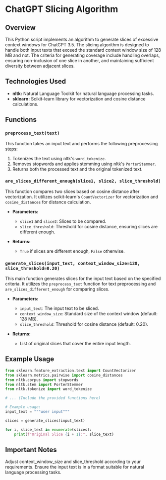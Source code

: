 # ChatGPT Slicing Algorithm

## Overview

This Python script implements an algorithm to generate slices of excessive context windows for ChatGPT 3.5. The slicing algorithm is designed to handle both input texts that exceed the standard context window size of 128 MB and not. The criteria for generating coverage include handling overlaps, ensuring non-inclusion of one slice in another, and maintaining sufficient diversity between adjacent slices.

## Technologies Used

- **nltk:** Natural Language Toolkit for natural language processing tasks.
- **sklearn:** Scikit-learn library for vectorization and cosine distance calculations.

## Functions

### `preprocess_text(text)`

This function takes an input text and performs the following preprocessing steps:

1. Tokenizes the text using nltk's `word_tokenize`.
2. Removes stopwords and applies stemming using nltk's `PorterStemmer`.
3. Returns both the processed text and the original tokenized text.

### `are_slices_different_enough(slice1, slice2, slice_threshold)`

This function compares two slices based on cosine distance after vectorization. It utilizes scikit-learn's `CountVectorizer` for vectorization and `cosine_distances` for distance calculation.

- **Parameters:**
  - `slice1` and `slice2`: Slices to be compared.
  - `slice_threshold`: Threshold for cosine distance, ensuring slices are different enough.

- **Returns:**
  - `True` if slices are different enough, `False` otherwise.

### `generate_slices(input_text, context_window_size=128, slice_threshold=0.20)`

This main function generates slices for the input text based on the specified criteria. It utilizes the `preprocess_text` function for text preprocessing and `are_slices_different_enough` for comparing slices.

- **Parameters:**
  - `input_text`: The input text to be sliced.
  - `context_window_size`: Standard size of the context window (default: 128 MB).
  - `slice_threshold`: Threshold for cosine distance (default: 0.20).

- **Returns:**
  - List of original slices that cover the entire input length.

## Example Usage

```python
from sklearn.feature_extraction.text import CountVectorizer
from sklearn.metrics.pairwise import cosine_distances
from nltk.corpus import stopwords
from nltk.stem import PorterStemmer
from nltk.tokenize import word_tokenize

# ... (Include the provided functions here)

# Example usage:
input_text = """user input"""

slices = generate_slices(input_text)

for i, slice_text in enumerate(slices):
    print(f"Original Slice {i + 1}:", slice_text)
```

## Important Notes

Adjust context_window_size and slice_threshold according to your requirements.
Ensure the input text is in a format suitable for natural language processing tasks.
